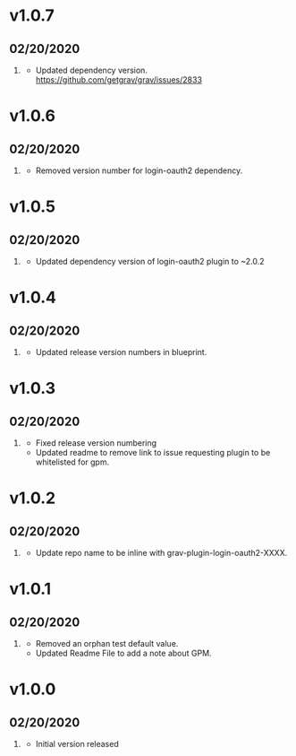 # v1.0.7
## 02/20/2020

1. [](#maintenance)
    * Updated dependency version. https://github.com/getgrav/grav/issues/2833  

# v1.0.6
## 02/20/2020

1. [](#maintenance)
    * Removed version number for login-oauth2 dependency.  


# v1.0.5
## 02/20/2020

1. [](#maintenance)
    * Updated dependency version of login-oauth2 plugin to ~2.0.2 

# v1.0.4
## 02/20/2020

1. [](#maintenance)
    * Updated release version numbers in blueprint. 

# v1.0.3
## 02/20/2020

1. [](#maintenance)
    * Fixed release version numbering
    * Updated readme to remove link to issue requesting plugin to be whitelisted for gpm.

# v1.0.2
## 02/20/2020

1. [](#maintenance)
    * Update repo name to be inline with grav-plugin-login-oauth2-XXXX.

# v1.0.1
## 02/20/2020

1. [](#maintenance)
    * Removed an orphan test default value. 
    * Updated Readme File to add a note about GPM.  

# v1.0.0
## 02/20/2020

1. [](#new)
    * Initial version released
